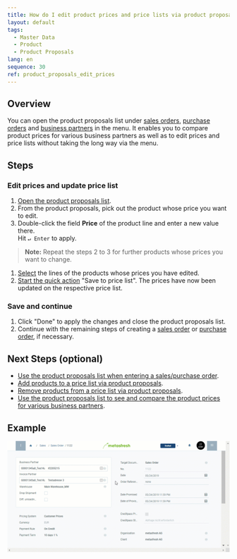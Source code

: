 ```yaml
---
title: How do I edit product prices and price lists via product proposals?
layout: default
tags:
  - Master Data
  - Product
  - Product Proposals
lang: en
sequence: 30
ref: product_proposals_edit_prices
---
```


## Overview
You can open the product proposals list under [sales orders](SalesOrder_recording), [purchase orders](CreatePurchaseOrder) and [business partners](New_Business_Partner) in the menu. It enables you to compare product prices for various business partners as well as to edit prices and price lists without taking the long way via the menu.

## Steps

### Edit prices and update price list
1. [Open the product proposals list](Product_proposals_open_list).
1. From the product proposals, pick out the product whose price you want to edit.
1. Double-click the field **Price** of the product line and enter a new value there.<br> Hit `↵ Enter` to apply.
 >**Note:** Repeat the steps 2 to 3 for further products whose prices you want to change.

1. [Select](RecordSelection) the lines of the products whose prices you have edited.
1. [Start the quick action](StartAction#quick-actions) "Save to price list". The prices have now been updated on the respective price list.

### Save and continue
1. Click "Done" to apply the changes and close the product proposals list.
1. Continue with the remaining steps of creating a [sales order](SalesOrder_recording) or [purchase order](CreatePurchaseOrder), if necessary.

## Next Steps (optional)
- [Use the product proposals list when entering a sales/purchase order](Product_proposals_sales_purchase_order).
- [Add products to a price list via product proposals](Product_proposals_add_products).
- [Remove products from a price list via product proposals](Product_proposals_remove_products).
- [Use the product proposals list to see and compare the product prices for various business partners](Product_proposals_compare_prices).

## Example
![](assets/Product_proposals_edit_prices.gif)
